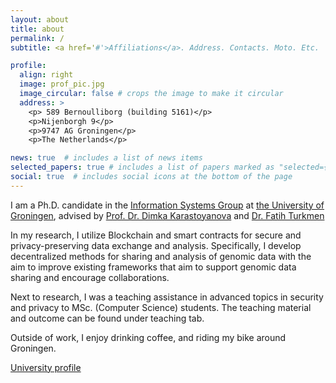```yaml
---
layout: about
title: about
permalink: /
subtitle: <a href='#'>Affiliations</a>. Address. Contacts. Moto. Etc.

profile:
  align: right
  image: prof_pic.jpg
  image_circular: false # crops the image to make it circular
  address: >
    <p> 589 Bernoulliborg (building 5161)</p>
    <p>Nijenborgh 9</p>
    <p>9747 AG Groningen</p>
    <p>The Netherlands</p>

news: true  # includes a list of news items
selected_papers: true # includes a list of papers marked as "selected={true}"
social: true  # includes social icons at the bottom of the page
---
```


I am a Ph.D. candidate in the [Information Systems Group](https://www.cs.rug.nl/infosys/) at [the University of Groningen](https://www.rug.nl/), advised by [Prof. Dr. Dimka Karastoyanova](https://www.cs.rug.nl/infosys/Main/DimkaKarastoyanova) and [Dr. Fatih Turkmen](https://www.cs.rug.nl/infosys/Main/FatihTurkmen)

In my research, I utilize Blockchain and smart contracts for secure and privacy-preserving data exchange and analysis. Specifically, I develop decentralized methods for sharing and analysis of genomic data with the aim to improve existing frameworks that aim to support genomic data sharing and encourage collaborations. 

Next to research, I was a teaching assistance in advanced topics in security and privacy to MSc. (Computer Science) students. The teaching material and outcome can be found under teaching tab.

Outside of work, I enjoy drinking coffee, and riding my bike around Groningen. 

[University profile](https://www.rug.nl/staff/m.a.alghazwi/)